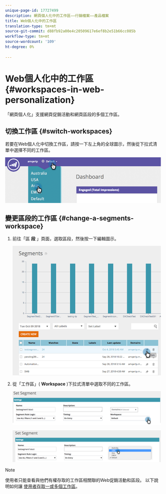 ```yaml
---
unique-page-id: 17727499
description: 網頁個人化中的工作區——行銷檔案——產品檔案
title: Web個人化中的工作區
translation-type: tm+mt
source-git-commit: d88fb92a00e4c20509617e6ef8b2e51b66cc085b
workflow-type: tm+mt
source-wordcount: '109'
ht-degree: 0%

---
```



# Web個人化中的工作區 {#workspaces-in-web-personalization}

「網頁個人化」支援網頁促銷活動和網頁區段的多個工作區。

## 切換工作區 {#switch-workspaces}

若要在Web個人化中切換工作區，請按一下左上角的全球圖示，然後從下拉式清單中選擇不同的工作區。

![](assets/ss7.png)

## 變更區段的工作區 {#change-a-segments-workspace}

1. 前往「區 **段** 」頁面，選取區段，然後按一下編輯圖示。

   ![](assets/ss4.png)

1. 從「工作區」( **Workspace** )下拉式清單中選取不同的工作區。

   ![](assets/ss6.png)

   ![](assets/ss5.png)

>[!NOTE]
>
>使用者只能查看與他們有權存取的工作區相關聯的Web促銷活動和區段。 以下說明如何讓 [使用者存取一或多個工作區](../../../product-docs/administration/workspaces-and-person-partitions/allow-user-access-to-a-workspace.md)。

